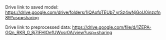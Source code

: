 Drive link to saved model: https://drive.google.com/drive/folders/1iQAofoTEUb7_yrSz4wNjGoU0inzcfn89?usp=sharing  
  
Drive link to preprocessed data: https://drive.google.com/file/d/1ZEPA-GQn_RKR_0_8j7IFHlOefUWxsr0A/view?usp=sharing
